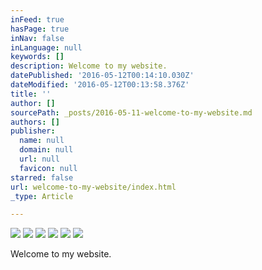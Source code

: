 ```yaml
---
inFeed: true
hasPage: true
inNav: false
inLanguage: null
keywords: []
description: Welcome to my website.
datePublished: '2016-05-12T00:14:10.030Z'
dateModified: '2016-05-12T00:13:58.376Z'
title: ''
author: []
sourcePath: _posts/2016-05-11-welcome-to-my-website.md
authors: []
publisher:
  name: null
  domain: null
  url: null
  favicon: null
starred: false
url: welcome-to-my-website/index.html
_type: Article

---
```

![](https://the-grid-user-content.s3-us-west-2.amazonaws.com/4ff3d9db-c4ef-492c-a881-2fe0a74e27ee.jpg)
![](https://the-grid-user-content.s3-us-west-2.amazonaws.com/49b54b56-38d1-47cd-9b03-746d0b767155.jpg)
![](https://the-grid-user-content.s3-us-west-2.amazonaws.com/85a02f96-d74e-4888-80f6-bd00656e1abb.jpg)
![](https://the-grid-user-content.s3-us-west-2.amazonaws.com/8f010052-5ba3-464a-87bf-a841e24be15c.jpg)
![](https://the-grid-user-content.s3-us-west-2.amazonaws.com/8cb68695-7f3c-4281-89c0-a85b8b9d4813.jpg)
![](https://the-grid-user-content.s3-us-west-2.amazonaws.com/53d12152-c9fd-48ed-a054-7a36807cc96b.jpg)

Welcome to my website.